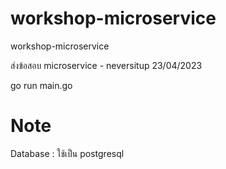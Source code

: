 # workshop-microservice
workshop-microservice

ส่งข้อสอบ microservice - neversitup 23/04/2023

go run main.go

# Note 
Database : ใช้เป็น postgresql 
